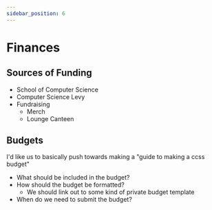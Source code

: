 ```yaml
---
sidebar_position: 6
---
```


# Finances

## Sources of Funding

- School of Computer Science
- Computer Science Levy
- Fundraising
    - Merch
    - Lounge Canteen

## Budgets

I'd like us to basically push towards making a "guide to making a ccss budget"

- What should be included in the budget?
- How should the budget be formatted? 
    - We should link out to some kind of private budget template
- When do we need to submit the budget?

